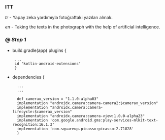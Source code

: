 ### ITT 

*tr* - Yapay zeka yardımıyla fotoğraftaki yazıları almak.

*en* - Taking the texts in the photograph with the help of artificial intelligence.

### @ *Step 1*

 - build.gradle(app)
plugins { 

        ...
        id 'kotlin-android-extensions' 
        }

- dependencies {

        ...
        ...
        
        def camerax_version = "1.1.0-alpha03"
        implementation "androidx.camera:camera-camera2:$camerax_version"
        implementation "androidx.camera:camera-lifecycle:$camerax_version"
        implementation "androidx.camera:camera-view:1.0.0-alpha23"
        implementation 'com.google.android.gms:play-services-mlkit-text-recognition:16.1.3'
        implementation 'com.squareup.picasso:picasso:2.71828'
        }
